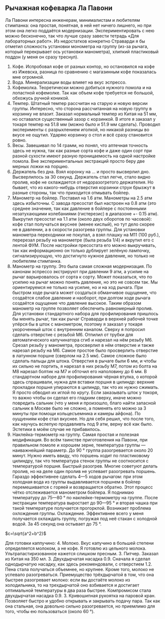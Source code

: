 ## Рычажная кофеварка Ла Павони

Ла Павони интересна инженерам, минималистам и любителям стимпанка: она простая, понятная, в ней нет ничего лишнего, но при этом она легко поддаётся модернизации. Экспериментировать с нею можно бесконечно, так что лучше сразу завести тетрадь «Для лабораторных работ».
Из недостатков конкретно Страварди я бы отметил сложность установки монометра на группу (из-за рычага, который перекрывает ось установки манометра), хлипкий пластиковый поддон (у меня он сразу треснул).
1. Кофе. Испробовал кофе от разных контор, но остановился на кофе из Ижевска, разница по сравнению с магазинным кофе показалась мне огромной.
1. Вода. Минерализации воды влияет на вкус эспрессо.
1. Кофемолка. Теоретически можно добиться нужного помола и на лопастной кофемолке. Так как объем кофе требуется не большой, обхожусь ручной коникой.
2. Темпер. Штатный темпер рассчитан на старую и новую версии группы. Интересно, что сторона рассчитанная на новую группу в корзинку не влазит. Заказал нормальный темпер из Китая на 51 мм, но оставался существенный зазор с корзинкой. В итоге я заказал у токаря темпер на 51.8 мм (можно было и 51.9 мм сделать). Проводил эксперименты с разрыхлением иголкой, но никакой разницы во вкусе не ощутил. Ударяю корзинку о стол и всё сразу становится ровно.
4. Весы. Завешивал по 14 грамм, но понял, что аптечная точность здесь не нужна, так как разные сорта кофе и даже один сорт при разной сухости имеют разную проницаемость на одной настройке помола. Вне экспериментальных экстракций просто беру две мерных ложки на порцию.
4. Держатель без дна. Взял коронку на ... и просто высверлил дно. Высверлилось за 30 секунд. Держатель стал легче, стало видно пролив, кофе не охлаждается от недоразогретого держателия. Но бывает, что из какого-нибудь отверстия корзинки струи брызжут в разные стороны, так что приходится отмывать бойлер.
4. Манометр на бойлер. Поставил на 1.6 атм. Манометры на 2.5 атм здесь избыточны. С завода пресостат был настроен на 0.8 атм (это среднее значение, так как давление в бойлере с постоянными незатухающими колебаниями (гистерезис) в диапазоне +- 0.15 атм). Выкрутил пресостат на 1.1 атм (около двух оборотов по часовой): кофе стал получаться вкуснее (менее кислый), но тут дело скорее не в давлении, а в скорости разогрева группы. Для установки манометра переходники не покупал, а взял плашку на М11 (100 руб.), перерезал резьбу на манометре (была резьба 1/4) и вкрутил его с лентой ФУМ. После настройки пресостата его можно выкручивать, так как информационно он только дублирует зелёную лампочку, сигнализирующую, что достигнуто нужное давление, но только не любителям стимпанка.
5. Манометр на группу. Это была самая сложная модернизация. По канонам эспрессо экстрируют при давлении 9 атм, а усилие на рычаг варьировалось от сорта к сорту. Может показаться, что по усилию на рычаг можно понять давление, но это не совсем так. Мы ориентируемся не только на усилие, но и на ход рычага. При быстром ходе рычага может создаться обманчивое ощущение, что создаётся слабое давление и наоборот, при долгом ходе рычага создаётся ощущение что давление высокое. Таким образом манометр на группе позволяет обеспечить равномерный пролив.
Для установки стандартного набора для профилирования пришлось бы менять рычаг, так как рычаг Страварди в верхней рабочей точке упёрся бы в шток с манометром, поэтому я заказал у токаря укороченный шток с внутренним каналом. Сверху я попросил сделать отверстие с резьбой М6. Отпилил от трубки для автоматического капучинатора сгиб и нарезал на нём резьбу М6. Срезал резьбу у манометра, просверлил в нём отверстие и также нарезал резьбу на М6. Самое простое было просверлить отверстие в латунном поршне (сверлом на 2.5 мм). Самое сложное было сделать пальцы для штока. Отверстия в рычаге были 6 мм, и чтобы их сильно не портить, я нарезал в них резьбу М7, потом из болта на М8 нарезал болтик на М7 и обточил его наполовину до 6 мм. В стандартном наборе для профилирования чёрная втулка, о которой здесь спрашивали, нужна для вставки поршня в цилиндр: верхние прокладки поршня упираются в цилиндр, так что их нужно сжимать. Я просто обводил их иглой по кругу. Если заказывать шток у токоря, то важно чтобы он сделал его гладким сверху, иначе можно повредить сальник (что у меня и произошло, благо найти запасной сальник в Москве было не сложно, а поменять его можно за 3 минуты при помощи кольцесъемника и камеры айфона). По оущуениям кофе стал вкуснее. Но для себя решил, что после того, как научусь вслепую продавливть под 9 атм, верну всё как было. Эстетики в моём случае не прибавилось.
6. Наклейка-термометр на группу. Самая простая и полезная модификация. Во всём таинстве приготовления на Павони, при правильном помоле и хорошем зерне, температура группы — наиважнейший параметр.
До 90 ° группа разогревается около 20 минут. Нужно иметь ввиду, что поршень ходит по пластиковому цилиндру, так что температура стенок группы не соотносится с температурой поршня. 
Быстрый разогрев. Многие советуют делать пролив, но на деле один пролив не успевает разогревать поршень. Гараздо эффективнее сделать 4—5 ходов рычагом: при этом холодная вода из группы выдавливается поршнем в бойлер перемешивается с горяей и возвращается обратно. Этот процесс чётко отслеживается манометром бойлера. Я поднимаю температуру до 75—80 ° по наклейке-термометру на группе.
После экстракции температура выростает до 90—95 ° и вторая чашка при такой температуре получается прогорклой. Возникает проблема охлождения группы.
Охлаждение. Эффективнее всего у меня получается охлаждать группу, погружая под неё стакан с холодной водой. За 45 секунд она остывает до 75 °.

<script src="https://polyfill.io/v3/polyfill.min.js?features=es6"></script>
<script id="MathJax-script" async src="https://cdn.jsdelivr.net/npm/mathjax@3/es5/tex-mml-chtml.js"></script>

$c=\sqrt{a^2+b^2}$

Для готовки каппучино:
4. Молоко. Вкус капучино в большей степени определяется молоком, а не кофе. Я готовлю из цельного молока. Ультрапастиризованное кажется слишком пресным.
3. Питчер. Заказал из Китая на 350 мл.
3. Двухдырчатая насадка 0.9. Сначала я сделал однодырчатую насадку, как здесь рекомендовали, с отверстием 1.2. Пена стала получаться объемнее, но крупнее. Кроме того, молоко не успевало разогреваться. Приемущество трёхдырчатой в том, что она быстрее разогревает молоко: если вы достаёте молоко из холодильника, то на трехдырчатой оно взбивается и достигает оптимальной температуры в два раза быстрее. Компромисом стала двухдырчатая насадка 0.9.
3. Кривошипная рукоятка на паровой кран. Позволяет быстро и удобно открывать и закрывать подачу пара. Так как она стальная, она довольно сильно разогревается, но приемлимо для того, чтобы ею пользоваться (около 60 °).
